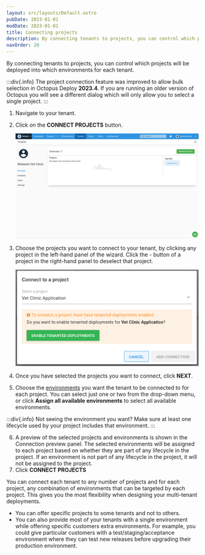```yaml
---
layout: src/layouts/Default.astro
pubDate: 2023-01-01
modDate: 2023-01-01
title: Connecting projects
description: By connecting tenants to projects, you can control which projects will be deployed into which environments for each tenant.
navOrder: 20
---
```


By connecting tenants to projects, you can control which projects will be deployed into which environments for each tenant.

:::div{.info}
The project connection feature was improved to allow bulk selection in Octopus Deploy **2023.4**. If you are running an older version of Octopus you will see a different dialog which will only allow you to select a single project.
:::

1. Navigate to your tenant.
2. Click on the **CONNECT PROJECTS** button.

   ![](/docs/tenants/tenant-creation/images/multi-tenant-connect-project.png)

3. Choose the projects you want to connect to your tenant, by clicking any project in the left-hand panel of the wizard. Click the - button of a project in the right-hand panel to deselect that project.

   ![](/docs/tenants/tenant-creation/images/multi-tenant-project.png)

4. Once you have selected the projects you want to connect, click **NEXT**.
5. Choose the [environments](/docs/infrastructure/environments) you want the tenant to be connected to for each project. You can select just one or two from the drop-down menu, or click **Assign all available environments** to select all available environments.

:::div{.info}
Not seeing the environment you want? Make sure at least one lifecycle used by your project includes that environment.
:::

6. A preview of the selected projects and environments is shown in the Connection preview panel. The selected environments will be assigned to each project based on whether they are part of any lifecycle in the project. If an environment is not part of any lifecycle in the project, it will not be assigned to the project.
7. Click **CONNECT <N> PROJECTS**

You can connect each tenant to any number of projects and for each project, any combination of environments that can be targeted by each project. This gives you the most flexibility when designing your multi-tenant deployments.

- You can offer specific projects to some tenants and not to others.
- You can also provide most of your tenants with a single environment while offering specific customers extra environments. For example, you could give particular customers with a test/staging/acceptance environment where they can test new releases before upgrading their production environment.

